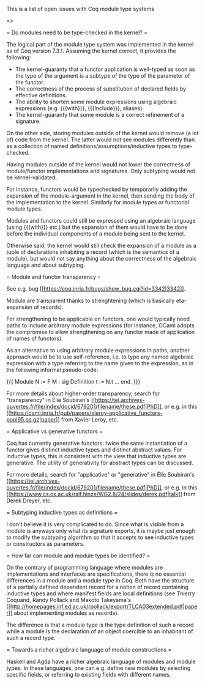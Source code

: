 This is a list of open issues with Coq module type systems

<<TableOfContents>>

= Do modules need to be type-checked in the kernel? =

The logical part of the module type system was implemented in the kernel as of Coq version 7.3.1. Assuming the kernel correct, it provides the following:
 * The kernel-guaranty that a functor application is well-typed as soon as the type of the argument is a subtype of the type of the parameter of the functor.
 * The correctness of the process of substitution of declared fields by effective definitions.
 * The ability to shorten some module expressions using algebraic expressions (e.g. {{{with}}}, {{{Include}}}, aliases).
 * The kernel-guaranty that some module is a correct refinement of a signature.

On the other side, storing modules outside of the kernel would remove (a lot of) code from the kernel. The latter would not see modules differently than as a collection of named definitions/assumptions/inductive types to type-checked.

Having modules outside of the kernel would not lower the correctness of module/functor implementations and signatures. Only subtyping would not be kernel-validated.

For instance, functors would be typechecked by temporarily adding the expansion of the module-argument in the kernel, then sending the body of the implementation to the kernel. Similarly for module types or functorial module types.

Modules and functors could still be expressed using an algebraic language (using {{{with}}} etc.) but the expansion of them would have to be done before the individual components of a module being sent to the kernel.

Otherwise said, the kernel would still check the expansion of a module as a tuple of declarations inhabiting a record (which is the semantics of a module), but would not say anything about the correctness of the algebraic language and about subtyping.

= Module and functor transparency =

See e.g. bug [[https://coq.inria.fr/bugs/show_bug.cgi?id=3342|3342]].

Module are transparent thanks to strenghtening (which is basically eta-expansion of records).

For strengthening to be applicable on functors, one would typically need paths to include arbitrary module expressions (for instance, OCaml adopts the compromise to allow strengthening on any functor made of application of names of functors).

As an alternative to using arbitrary module expressions in paths, another approach would be to use self-reference, i.e. to type any named algebraic expression with a type referring to the name given to the expression, as in the following informal pseudo-code:

{{{
Module N := F M : sig Definition t := N.t ... end.
}}}

For more details about higher-order transparency, search for "transparency" in Élie Soubiran's [[https://tel.archives-ouvertes.fr/file/index/docid/679201/filename/these.pdf|PhD]], or e.g. in this [[https://caml.inria.fr/pub/papers/xleroy-applicative_functors-popl95.ps.gz|paper]] from Xavier Leroy, etc.

= Applicative vs generative functors =

Coq has currently generative functors: twice the same instantiation of a functor gives distinct inductive types and distinct abstract values. For inductive types, this is consistent with the view that inductive types are generative. The utility of generativity for abstract types can be discussed.

For more details, search for "applicative" or "generative" in Élie Soubiran's [[https://tel.archives-ouvertes.fr/file/index/docid/679201/filename/these.pdf|PhD]], or e.g. in this [[https://www.cs.ox.ac.uk/ralf.hinze/WG2.8/24/slides/derek.pdf|talk]] from Derek Dreyer, etc.

= Subtyping inductive types as definitions =

I don't believe it is very complicated to do. Since what is visible from a module is anyways only what its signature exports, it is maybe just enough to modify the subtyping algorithm so that it accepts to see inductive types or constructors as parameters.

= How far can module and module types be identified? =

On the contrary of programming language where modules are implementations and interfaces are specifications, there is no essential differences in a module and a module type in Coq. Both have the structure of a partially defined dependent record for a notion of record containing inductive types and where manifest fields are local definitions (see Thierry Coquand, Randy Pollack and Makoto Takeyama's [[http://homepages.inf.ed.ac.uk/rpollack/export/TLCA03extended.pdf|paper]] about implementing modules as records).

The difference is that a module type is the type definition of such a record while a module is the declaration of an object coercible to an inhabitant of such a record type.

= Towards a richer algebraic language of module constructions =

Haskell and Agda have a richer algebraic language of modules and module types. In these languages, one can e.g. define new modules by selecting specific fields, or referring to existing fields with different names.
